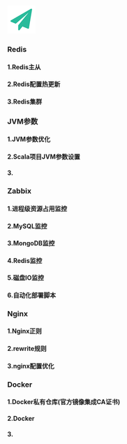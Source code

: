 <!--
author: yanliang.zhao
head: http://blog.itttl.com/logo_miao.png
date: 2016-01-04
title: 待整理。。。
tags: mod 
category: mod
status: draft
summary: 
-->

![gitblog-logo](./img/logo_64x64.png)
### Redis
#### 1.Redis主从
#### 2.Redis配置热更新
#### 3.Redis集群

### JVM参数
#### 1.JVM参数优化
#### 2.Scala项目JVM参数设置
#### 3.

### Zabbix
#### 1.进程级资源占用监控
#### 2.MySQL监控
#### 3.MongoDB监控
#### 4.Redis监控
#### 5.磁盘IO监控
#### 6.自动化部署脚本

### Nginx 
#### 1.Nginx正则
#### 2.rewrite规则
#### 3.nginx配置优化

### Docker
#### 1.Docker私有仓库(官方镜像集成CA证书)
#### 2.Docker
#### 3.
####
